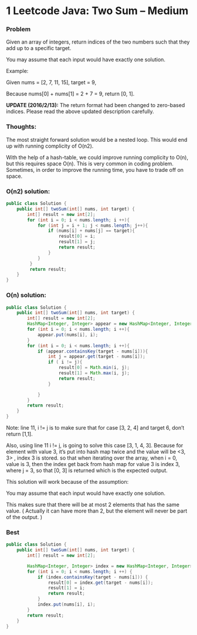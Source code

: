 # 1 Leetcode Java: Two Sum – Medium


### Problem


Given an array of integers, return indices of the two numbers such that they add up to a specific target.

You may assume that each input would have exactly one solution.

Example:

Given nums = [2, 7, 11, 15], target = 9,

Because nums[0] + nums[1] = 2 + 7 = 9,
return [0, 1].

**UPDATE (2016/2/13):**
The return format had been changed to zero-based indices. Please read the above updated description carefully.




### Thoughts:



The most straight forward solution would be a nested loop. This would end up with running complicity of O(n2).

With the help of a hash-table, we could improve running complicity to O(n), but this requires space O(n). This is very common in coding problem. Sometimes, in order to improve the running time, you have to trade off on space.




### O(n2) solution:


```java
public class Solution {
    public int[] twoSum(int[] nums, int target) {
        int[] result = new int[2];
        for (int i = 0; i < nums.length; i ++){
            for (int j = i + 1; j < nums.length; j++){
                if (nums[i] + nums[j] == target){
                    result[0] = i;
                    result[1] = j;
                    return result;
                }
            }
         }
         return result;
    }
}
```

### O(n) solution:
```java
public class Solution {
    public int[] twoSum(int[] nums, int target) {
        int[] result = new int[2];
        HashMap<Integer, Integer> appear = new HashMap<Integer, Integer>();
        for (int i = 0; i < nums.length; i ++){
            appear.put(nums[i], i);
        }
        for (int i = 0; i < nums.length; i ++){
            if (appear.containsKey(target - nums[i])){
                int j = appear.get(target - nums[i]);
                if ( i != j){
                    result[0] = Math.min(i, j);
                    result[1] = Math.max(i, j);
                    return result;
                }

            }
        }
        return result;
    }
}
```
Note: line 11, i != j is to make sure that for case [3, 2, 4] and target 6, don’t return [1,1].

Also, using line 11 i != j, is going to solve this case [3, 1, 4, 3]. Because for element with value 3, it’s put into hash map twice and the value will be <3, 3> , index 3 is stored. so that when iterating over the array, when i = 0, value is 3, then the index get back from hash map for value 3 is index 3, where j = 3, so that [0, 3] is returned which is the expected output.

This solution will work because of the assumption:

You may assume that each input would have exactly one solution.

This makes sure that there will be at most 2 elements that has the same value. ( Actually it can have more than 2, but the element will never be part of the output. )


### Best
```java
public class Solution {
    public int[] twoSum(int[] nums, int target) {
        int[] result = new int[2];

        HashMap<Integer, Integer> index = new HashMap<Integer, Integer>();
        for (int i = 0; i < nums.length; i ++) {
            if (index.containsKey(target - nums[i])) {
                result[0] = index.get(target - nums[i]);
                result[1] = i;
                return result;
            }
            index.put(nums[i], i);
        }
        return result;
    }
}
```

